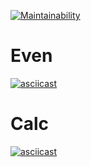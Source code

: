 [![Maintainability](https://api.codeclimate.com/v1/badges/476a57618d2eff384d56/maintainability)](https://codeclimate.com/github/smthw/java-project-61/maintainability)

# Even
[![asciicast](https://asciinema.org/a/yF9vUGEX7R0Ghm4gLfeyJ3gXR.svg)](https://asciinema.org/a/yF9vUGEX7R0Ghm4gLfeyJ3gXR)

# Calc
[![asciicast](https://asciinema.org/a/fRBVyPVEwAR65Xvb5nPI7Ma4j.svg)](https://asciinema.org/a/fRBVyPVEwAR65Xvb5nPI7Ma4j)